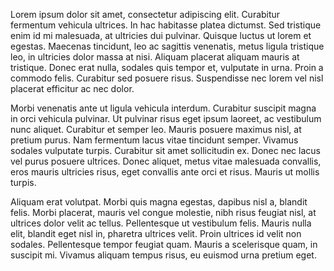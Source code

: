 Lorem ipsum dolor sit amet, consectetur adipiscing elit. Curabitur fermentum vehicula ultrices. In hac habitasse platea dictumst. Sed tristique enim id mi malesuada, at ultricies dui pulvinar. Quisque luctus ut lorem et egestas. Maecenas tincidunt, leo ac sagittis venenatis, metus ligula tristique leo, in ultricies dolor massa at nisi. Aliquam placerat aliquam mauris at tristique. Donec erat nulla, sodales quis tempor et, vulputate in urna. Proin a commodo felis. Curabitur sed posuere risus. Suspendisse nec lorem vel nisl placerat efficitur ac nec dolor.

Morbi venenatis ante ut ligula vehicula interdum. Curabitur suscipit magna in orci vehicula pulvinar. Ut pulvinar risus eget ipsum laoreet, ac vestibulum nunc aliquet. Curabitur et semper leo. Mauris posuere maximus nisl, at pretium purus. Nam fermentum lacus vitae tincidunt semper. Vivamus sodales vulputate turpis. Curabitur sit amet sollicitudin ex. Donec nec lacus vel purus posuere ultrices. Donec aliquet, metus vitae malesuada convallis, eros mauris ultricies risus, eget convallis ante orci et risus. Mauris ut mollis turpis.

Aliquam erat volutpat. Morbi quis magna egestas, dapibus nisl a, blandit felis. Morbi placerat, mauris vel congue molestie, nibh risus feugiat nisl, at ultrices dolor velit ac tellus. Pellentesque ut vestibulum felis. Mauris nulla elit, blandit eget nisl in, pharetra ultrices velit. Proin ultrices id velit non sodales. Pellentesque tempor feugiat quam. Mauris a scelerisque quam, in suscipit mi. Vivamus aliquam tempus risus, eu euismod urna pretium eget.